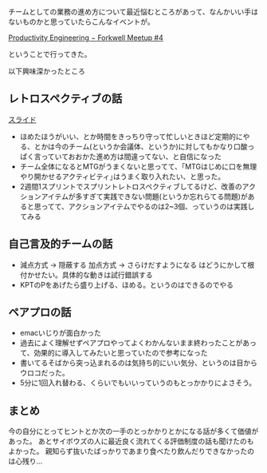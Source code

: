 チームとしての業務の進め方について最近悩むところがあって、なんかいい手はないものかと思っていたらこんなイベントが。

[Productivity Engineering − Forkwell Meetup #4](https://forkwell.connpass.com/event/51332/)

ということで行ってきた。

以下興味深かったところ

## レトロスペクティブの話

[スライド](http://www.ryuzee.com/contents/blog/7107)

* ほめたほうがいい、とか時間をきっちり守って忙しいときほど定期的にやる、とかは今のチーム(というか会議体、というか)に対してもかなり口酸っぱく言っていておおかた進め方は間違ってない、と自信になった
* チーム全体になるとMTGがうまくないと思ってて、｢MTGはじめに口を無理やり開かせるアクティビティ｣はうまく取り入れたい、と思った。
* 2週間1スプリントでスプリントレトロスペクティブしてるけど、改善のアクションアイテムが多すぎて実践できない問題(というか忘れらてる問題)があると思ってて、アクションアイテムでやるのは2~3個、っていうのは実践してみる

## 自己言及的チームの話

 * 減点方式 -> 隠蔽する  加点方式 -> さらけだすようになる  はどうにかして根付かせたい。具体的な動きは試行錯誤する
 * KPTのPをあげたら盛り上げる、ほめる。というのはできるのでやる

 ## ペアプロの話

 * emacいじりが面白かった
 * 過去によく理解せずペアプロやってよくわかんないまま終わったことがあって、効果的に導入してみたいと思っていたので参考になった
 * 書いてるそばから突っ込まれるのは気持ち的にいい気分、というのは目からウロコだった。
 * 5分に1回入れ替わる、くらいでもいいっていうのもとっかかりによさそう。

## まとめ

今の自分にとってヒントとか次の一手のとっかかりとかになる話が多くて価値があった。
あとサイボウズの人に最近良く流れてくる評価制度の話も聞けたのもよかった。
親知らず抜いたばっかりであまり食べたり飲んだりできなかったのは心残り…